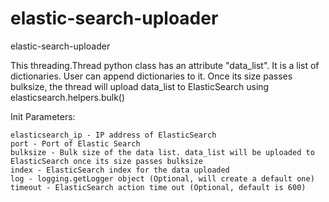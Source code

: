 # elastic-search-uploader
elastic-search-uploader

This threading.Thread python class has an attribute "data_list". It is a list of dictionaries. User can append dictionaries to it. 
Once its size passes bulksize, the thread will upload data_list to ElasticSearch using elasticsearch.helpers.bulk()

Init Parameters:

	elasticsearch_ip - IP address of ElasticSearch
	port - Port of Elastic Search
	bulksize - Bulk size of the data list. data_list will be uploaded to ElasticSearch once its size passes bulksize
	index - ElasticSearch index for the data uploaded
	log - logging.getLogger object (Optional, will create a default one)
	timeout - ElasticSearch action time out (Optional, default is 600)


